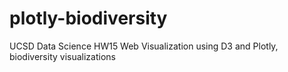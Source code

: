 # plotly-biodiversity
UCSD Data Science HW15 Web Visualization using D3 and Plotly, biodiversity visualizations
